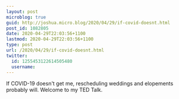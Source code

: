 ```yaml
---
layout: post
microblog: true
guid: http://joshua.micro.blog/2020/04/29/if-covid-doesnt.html
post_id: 1082805
date: 2020-04-29T22:03:56+1100
lastmod: 2020-04-29T22:03:56+1100
type: post
url: /2020/04/29/if-covid-doesnt.html
twitter:
  id: 1255453122614505480
  username: 
---
```

If COVID-19 doesn't get me, rescheduling weddings and elopements probably will. Welcome to my TED Talk.
